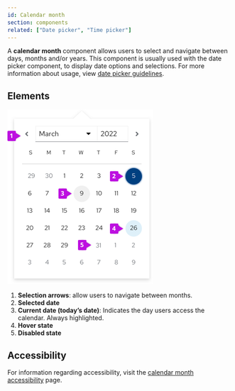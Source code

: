 ```yaml
---
id: Calendar month
section: components
related: ["Date picker", "Time picker"]
---
```


A **calendar month** component allows users to select and navigate between days, months and/or years. This component is usually used with the date picker component, to display date options and selections. For more information about usage, view [date picker guidelines](/components/date-picker/design-guidelines).

## Elements

<img src="./img/Calendar.png" alt="Calendar month elements" width="328"/>

1. **Selection arrows**: allow users to navigate between months.
2. **Selected date**
3. **Current date (today’s date)**: Indicates the day users access the calendar. Always highlighted.
4. **Hover state**
5. **Disabled state**

## Accessibility 
For information regarding accessibility, visit the [calendar month accessibility](/components/calendar-month/accessibility) page.